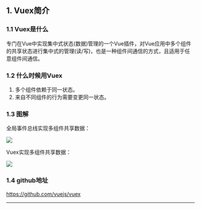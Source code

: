 ## 1. Vuex简介

### 1.1 Vuex是什么

专门在Vue中实现集中式状态(数据)管理的一个Vue插件，对Vue应用中多个组件的共享状态进行集中式的管理(读/写)，也是一种组件间通信的方式，且适用于任意组件间通信。

### 1.2 什么时候用Vuex

1. 多个组件依赖于同一状态。
2. 来自不同组件的行为需要变更同一状态。

### 1.3 图解

全局事件总线实现多组件共享数据：

![](http://cdn.jsdelivr.net/gh/leslieXin92/picGo/img/202203072124816.png)

Vuex实现多组件共享数据：

![](http://cdn.jsdelivr.net/gh/leslieXin92/picGo/img/202203072125987.png)

### 1.4 github地址

https://github.com/vuejs/vuex

------

## 